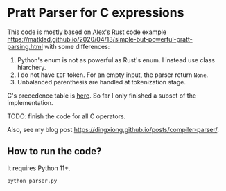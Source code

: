 # Pratt Parser for C expressions

This code is mostly based on Alex's Rust code 
example https://matklad.github.io/2020/04/13/simple-but-powerful-pratt-parsing.html 
with some differences:

1. Python's enum is not as powerful as Rust's enum. I instead use class hiarchery.
2. I do not have `EOF` token. For an empty input, the parser return `None`.
3. Unbalanced parenthesis are handled at tokenization stage.


C's precedence table is [here](https://en.cppreference.com/w/c/language/operator_precedence). 
So far I only finished a subset of the implementation.

TODO: finish the code for all C operators.

Also, see my blog post https://dingxiong.github.io/posts/compiler-parser/.

## How to run the code?

It requires Python 11+.

```
python parser.py
```
